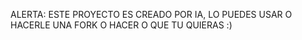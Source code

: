 ALERTA: ESTE PROYECTO ES CREADO POR IA, LO PUEDES USAR O HACERLE UNA FORK O HACER O QUE TU QUIERAS :)

